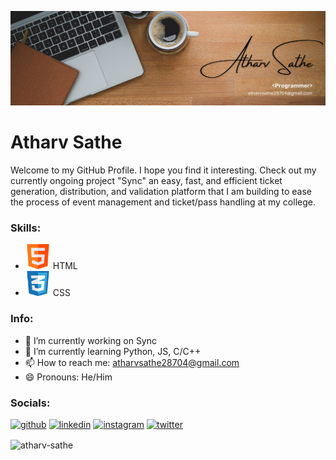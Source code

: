 ![I am a Developer!](https://github.com/Atharv-Sathe/Atharv-Sathe/blob/main/LinkedIn%20Banner.png)

# Atharv Sathe
Welcome to my GitHub Profile. I hope you find it interesting. Check out my currently ongoing project "Sync" an easy, fast, and efficient ticket generation, distribution, and validation platform that I am building to ease the process of event management and ticket/pass handling at my college.

### Skills: 
* <img src='https://github.com/Atharv-Sathe/Atharv-Sathe/blob/main/html.png' alt='HTML' height='40'> HTML
* <img src='https://github.com/Atharv-Sathe/Atharv-Sathe/blob/main/css.png' alt='CSS' height='40'> CSS

### Info:
- 🔭 I’m currently working on Sync  
- 🌱 I’m currently learning Python, JS, C/C++ 
- 📫 How to reach me: atharvsathe28704@gmail.com 
- 😄 Pronouns: He/Him 

### Socials:
[<img src='https://cdn.pixabay.com/photo/2022/01/30/13/33/github-6980894_1280.png' alt='github' height='40'>](https://github.com/https://github.com/Atharv-Sathe)  [<img src='https://cdn.pixabay.com/photo/2017/08/22/11/56/linked-in-2668700_1280.png' alt='linkedin' height='40'>](https://www.linkedin.com/in/www.linkedin.com/in/satheatharv/)  [<img src='https://cdn.pixabay.com/photo/2016/09/17/07/03/instagram-1675670_1280.png' alt='instagram' height='40'>](https://www.instagram.com/atharvsathe7/)  [<img src='https://static.dezeen.com/uploads/2023/07/x-logo-twitter-elon-musk_dezeen_2364_col_0.jpg' alt='twitter' height='40'>](https://twitter.com/@ATHARVSATHE7) 

<p><img align="center" src="https://github-readme-streak-stats.herokuapp.com/?user=atharv-sathe&" alt="atharv-sathe" /></p>
